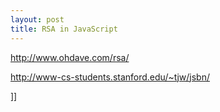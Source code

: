 ```yaml
---
layout: post
title: RSA in JavaScript
---
```

<p><a href="http://www.ohdave.com/rsa/">http://www.ohdave.com/rsa/</a></p>
<p><a href="http://www-cs-students.stanford.edu/~tjw/jsbn/">http://www-cs-students.stanford.edu/~tjw/jsbn/</a></p>]]